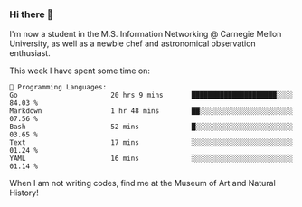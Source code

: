 ### Hi there 👋

I'm now a student in the M.S. Information Networking @ Carnegie Mellon University, as well as a newbie chef and astronomical observation enthusiast. 



<!--START_SECTION:waka-->
This week I have spent some time on: 

```text
💬 Programming Languages: 
Go                       20 hrs 9 mins       █████████████████████░░░░   84.03 % 
Markdown                 1 hr 48 mins        ██░░░░░░░░░░░░░░░░░░░░░░░   07.56 % 
Bash                     52 mins             █░░░░░░░░░░░░░░░░░░░░░░░░   03.65 % 
Text                     17 mins             ░░░░░░░░░░░░░░░░░░░░░░░░░   01.24 % 
YAML                     16 mins             ░░░░░░░░░░░░░░░░░░░░░░░░░   01.14 % 
```


<!--END_SECTION:waka-->

When I am not writing codes, find me at the Museum of Art and Natural History!
